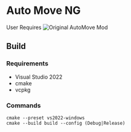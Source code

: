 # Auto Move NG

 User Requires ![Original AutoMove Mod](https://www.nexusmods.com/skyrimspecialedition/mods/42845)
 
 
 ## Build
 
 ### Requirements
 
  - Visual Studio 2022
  - cmake
  - vcpkg
  
 ### Commands
 
 ```
 cmake --preset vs2022-windows
 cmake --build build --config (Debug|Release)
 ```